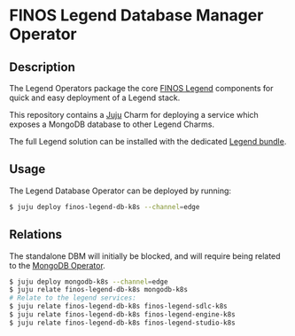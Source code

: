 # FINOS Legend Database Manager Operator

## Description

The Legend Operators package the core [FINOS Legend](https://legend.finos.org)
components for quick and easy deployment of a Legend stack.

This repository contains a [Juju](https://juju.is/) Charm for
deploying a service which exposes a MongoDB database to other Legend Charms.

The full Legend solution can be installed with the dedicated
[Legend bundle](https://charmhub.io/finos-legend-bundle).


## Usage

The Legend Database Operator can be deployed by running:

```sh
$ juju deploy finos-legend-db-k8s --channel=edge
```


## Relations

The standalone DBM will initially be blocked, and will require being
related to the [MongoDB Operator](https://github.com/canonical/mongodb-operator).

```sh
$ juju deploy mongodb-k8s --channel=edge
$ juju relate finos-legend-db-k8s mongodb-k8s
# Relate to the legend services:
$ juju relate finos-legend-db-k8s finos-legend-sdlc-k8s
$ juju relate finos-legend-db-k8s finos-legend-engine-k8s
$ juju relate finos-legend-db-k8s finos-legend-studio-k8s
```
